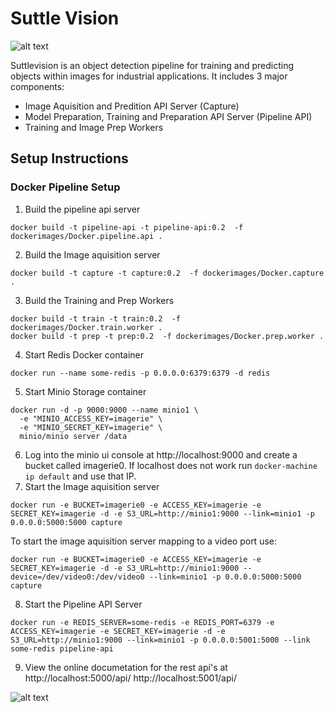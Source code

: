 # Suttle Vision
![alt text](https://github.com/suttlevision/svbackend/raw/master/githubui/svlogo.jpg "Suttle Vision Logo")

Suttlevision is an object detection pipeline for training and predicting objects within images for industrial applications. It includes 3 major components:
* Image Aquisition and Predition API Server (Capture)
* Model Preparation, Training and Preparation API Server (Pipeline API)
* Training and Image Prep Workers

## Setup Instructions

### Docker Pipeline Setup

1. Build the pipeline api server
```console
docker build -t pipeline-api -t pipeline-api:0.2  -f dockerimages/Docker.pipeline.api .
```

2. Build the Image aquisition server
```console
docker build -t capture -t capture:0.2  -f dockerimages/Docker.capture .
```
3. Build the Training and Prep Workers
```console
docker build -t train -t train:0.2  -f dockerimages/Docker.train.worker .
docker build -t prep -t prep:0.2  -f dockerimages/Docker.prep.worker .
```
4. Start Redis Docker container
```console
docker run --name some-redis -p 0.0.0.0:6379:6379 -d redis
```
5. Start Minio Storage container
```console
docker run -d -p 9000:9000 --name minio1 \
  -e "MINIO_ACCESS_KEY=imagerie" \
  -e "MINIO_SECRET_KEY=imagerie" \
  minio/minio server /data
```

6. Log into the minio ui console at http://localhost:9000 and create a bucket called imagerie0. If localhost does not work run `docker-machine ip default` and use that IP.
7. Start the Image aquisition server
```console
docker run -e BUCKET=imagerie0 -e ACCESS_KEY=imagerie -e SECRET_KEY=imagerie -d -e S3_URL=http://minio1:9000 --link=minio1 -p 0.0.0.0:5000:5000 capture
```
To start the image aquisition server mapping to a video port use:
```console
docker run -e BUCKET=imagerie0 -e ACCESS_KEY=imagerie -e SECRET_KEY=imagerie -d -e S3_URL=http://minio1:9000 --device=/dev/video0:/dev/video0 --link=minio1 -p 0.0.0.0:5000:5000 capture
```
8. Start the Pipeline API Server
```console
docker run -e REDIS_SERVER=some-redis -e REDIS_PORT=6379 -e ACCESS_KEY=imagerie -e SECRET_KEY=imagerie -d -e S3_URL=http://minio1:9000 --link=minio1 -p 0.0.0.0:5001:5000 --link some-redis pipeline-api
```
9. View the online documetation for the rest api's at
http://localhost:5000/api/
http://localhost:5001/api/

![alt text](https://github.com/suttlevision/svbackend/raw/master/githubui/screenshotapi.png "Logo Title Text 1")
